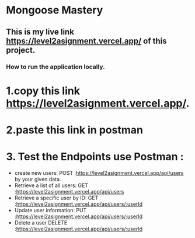 # Mongoose Mastery

## This is my live link https://level2asignment.vercel.app/ of this project.

### How to run the application locally.

# 1.copy this link https://level2asignment.vercel.app/.

# 2.paste this link in postman

# 3. Test the Endpoints use Postman :

- create new users:
  POST :https://level2asignment.vercel.app/api/users by your given data.
- Retrieve a list of all users:
  GET :https://level2asignment.vercel.app/api/users
- Retrieve a specific user by ID:
  GET :https://level2asignment.vercel.app/api/users/:userId
- Update user information:
  PUT :https://level2asignment.vercel.app/api/users/:userId
- Delete a user
  DELETE :https://level2asignment.vercel.app/api/users/:userId
